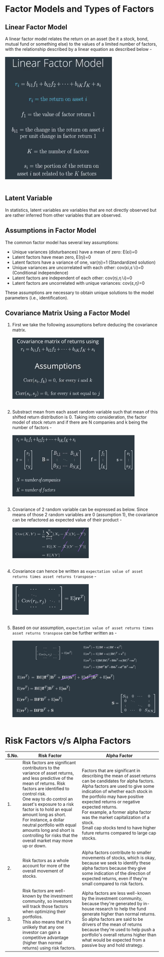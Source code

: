 # Factor Models and Types of Factors

## Linear Factor Model

A linear factor model relates the return on an asset (be it a stock, bond, mutual fund or something else) to the values of a limited number of factors, with the relationship described by a linear equation as described below -<br><br>
<img src="./Images/1. linear factor model.png" width=350 height=400></img><br><br>


## Latent Variable
In statistics, latent variables are variables that are not directly observed but are rather inferred from other variables that are observed. 

## Assumptions in Factor Model
The common factor model has several key assumptions:

* Unique variances (disturbances) have a mean of zero: E(εi)=0
* Latent factors have mean zero, E(ηi)=0
* Latent factors have a variance of one, var(ηi)=1 (Standardized solution)
* Unique variances are uncorrelated with each other: cov(εi,ε∖i)=0 (Conditional independence)
* Latent factors are independent of each other: cov(ηi,η∖i)=0
* Latent factors are uncorrelated with unique variances: cov(ε,η)=0

These assumptions are necessary to obtain unique solutions to the model parameters (i.e., identification).

## Covariance Matrix Using a Factor Model

1. First we take the following assumptions before deducing the covariance matrix.
<br><br><img src="./Images/2. assumptions.png" width=300 height=200></img><br><br>

2. Substract mean from each asset random variable such that mean of this shifted return distribution is 0. Taking into consideration, the factor model of stock return and if there are N companies and k being the number of factors -
<br><br><img src="./Images/5. matrix representation.png" width=400 height=200></img><br><br>

3. Covariance of 2 random variable can be expressed as below. Since means of those 2 random variables are 0 (assumption 1), the covariance can be refactored as expected value of their product -
<br><br><img src="./Images/6. covariance.png" width=250 height=100></img><br><br>

4. Covariance can hence be written as `expectation value of asset returns times asset returns transpose` -
<br><br><img src="./Images/7. covariance and expected returns.png" width=250 height=100></img><br><br>

5. Based on our assumption, `expectation value of asset returns times asset returns transpose` can be further written as -
<br><br><img src="./Images/9. covariance matrix of residuals.png" width=500 height=250></img><br><br>

# Risk Factors v/s Alpha Factors

| S.No. | Risk Factor                                                                                                                                                                                                                                                                                                                                                                                                                            | Alpha Factor                                                                                                                                                                                                                                                                                                                                                                                                                                   |
|-------|----------------------------------------------------------------------------------------------------------------------------------------------------------------------------------------------------------------------------------------------------------------------------------------------------------------------------------------------------------------------------------------------------------------------------------------|------------------------------------------------------------------------------------------------------------------------------------------------------------------------------------------------------------------------------------------------------------------------------------------------------------------------------------------------------------------------------------------------------------------------------------------------|
| 1.    | Risk factors are significant contributors to the variance of asset returns, and less predictive of the mean of returns. Risk factors are identified to control risk.<br> One way to do control an asset's exposure to a risk factor is to hold an equal amount long as short.<br> For instance, a dollar neutral portfolio with equal amounts long and short is controlling for risks that the overall market may move up or down.<br> | Factors that are significant in describing the mean of asset returns can be candidates for alpha factors. <br> Alpha factors are used to give some indication of whether each stock in the portfolio may have positive expected returns or negative expected returns.<br>  For example, a former alpha factor was the market capitalization of a stock. <br> Small cap stocks tend to have higher future returns compared to large cap stocks. |
| 2.    | Risk factors as a whole account for more of the overall movement of stocks.                                                                                                                                                                                                                                                                                                                                                            | Alpha factors contribute to smaller movements of stocks, which is okay, because we seek to identify these alpha factors because they give some indication of the direction of expected returns, even if they're small compared to risk factors.                                                                                                                                                                                                |
| 3.    | Risk factors are well-known by the investment community, so investors will track those factors when optimizing their portfolios. <br> This also means that it's unlikely that any one investor can gain a competitive advantage (higher than normal returns) using risk factors.                                                                                                                                                       | Alpha factors are less well-known by the investment community, because they're generated by in-house research to help the fund generate higher than normal returns. <br> So alpha factors are said to be drivers of the mean of returns because they're used to help push a portfolio's overall returns higher than what would be expected from a passive buy and hold strategy.                                                               |












